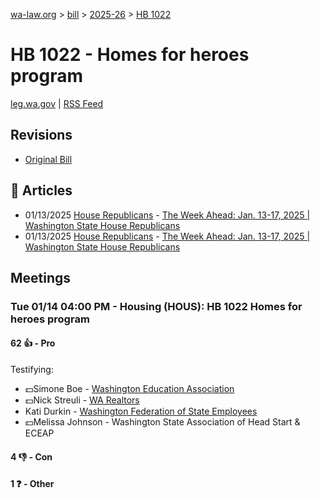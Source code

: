 [wa-law.org](/) > [bill](/bill/) > [2025-26](/bill/2025-26/) > [HB 1022](/bill/2025-26/hb/1022/)

# HB 1022 - Homes for heroes program
[leg.wa.gov](https://app.leg.wa.gov/billsummary?BillNumber=1022&Year=2025&Initiative=false) | [RSS Feed](./rss.xml)

## Revisions
* [Original Bill](1/)

## 📰 Articles
* 01/13/2025 [House Republicans](/org/house_republicans/) - [The Week Ahead: Jan. 13-17, 2025 | Washington State House Republicans](http://houserepublicans.wa.gov/week/the-week-ahead-jan-13-17-2025/#:~:text=HB%201022)
* 01/13/2025 [House Republicans](/org/house_republicans/) - [The Week Ahead: Jan. 13-17, 2025 | Washington State House Republicans](https://houserepublicans.wa.gov/week/the-week-ahead-jan-13-17-2025/#:~:text=HB%201022)

## Meetings
### Tue 01/14 04:00 PM - Housing (HOUS): HB 1022 Homes for heroes program
#### 62 👍 - Pro
Testifying:
* 💵Simone Boe - [Washington Education Association](/org/washington_education_association/)
* 💵Nick Streuli - [WA Realtors](/org/washington_association_of_realtors/)
* Kati Durkin - [Washington Federation of State Employees](/org/washington_federation_of_state_employees/)
* 💵Melissa Johnson - Washington State Association of Head Start & ECEAP

#### 4 👎 - Con

#### 1 ❓ - Other
